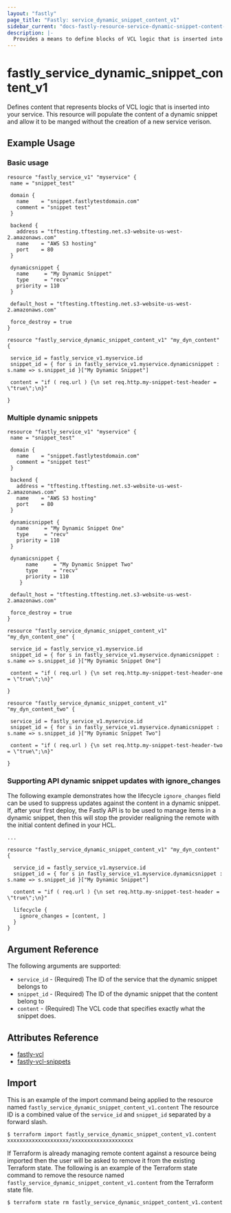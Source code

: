 ```yaml
---
layout: "fastly"
page_title: "Fastly: service_dynamic_snippet_content_v1"
sidebar_current: "docs-fastly-resource-service-dynamic-snippet-content-v1"
description: |-
  Provides a means to define blocks of VCL logic that is inserted into your service through Fastly dynamic snippets.
---
```


# fastly_service_dynamic_snippet_content_v1

Defines content that represents blocks of VCL logic that is inserted into your service.  This resource will populate the content of a dynamic snippet and allow it to be manged without the creation of a new service verison. 
 
## Example Usage

### Basic usage

```hcl 
resource "fastly_service_v1" "myservice" {
 name = "snippet_test"

 domain {
   name    = "snippet.fastlytestdomain.com"
   comment = "snippet test"
 }

 backend {
   address = "tftesting.tftesting.net.s3-website-us-west-2.amazonaws.com"
   name    = "AWS S3 hosting"
   port    = 80
 }

 dynamicsnippet {
   name     = "My Dynamic Snippet"
   type     = "recv"
   priority = 110
 }

 default_host = "tftesting.tftesting.net.s3-website-us-west-2.amazonaws.com"

 force_destroy = true
}

resource "fastly_service_dynamic_snippet_content_v1" "my_dyn_content" {

 service_id = fastly_service_v1.myservice.id
 snippet_id = { for s in fastly_service_v1.myservice.dynamicsnippet : s.name => s.snippet_id }["My Dynamic Snippet"]

 content = "if ( req.url ) {\n set req.http.my-snippet-test-header = \"true\";\n}"

}
```

### Multiple dynamic snippets

```hcl
resource "fastly_service_v1" "myservice" {
 name = "snippet_test"

 domain {
   name    = "snippet.fastlytestdomain.com"
   comment = "snippet test"
 }

 backend {
   address = "tftesting.tftesting.net.s3-website-us-west-2.amazonaws.com"
   name    = "AWS S3 hosting"
   port    = 80
 }

 dynamicsnippet {
   name     = "My Dynamic Snippet One"
   type     = "recv"
   priority = 110
 }
 
 dynamicsnippet {
      name     = "My Dynamic Snippet Two"
      type     = "recv"
      priority = 110
    }

 default_host = "tftesting.tftesting.net.s3-website-us-west-2.amazonaws.com"

 force_destroy = true
}

resource "fastly_service_dynamic_snippet_content_v1" "my_dyn_content_one" {

 service_id = fastly_service_v1.myservice.id
 snippet_id = { for s in fastly_service_v1.myservice.dynamicsnippet : s.name => s.snippet_id }["My Dynamic Snippet One"]

 content = "if ( req.url ) {\n set req.http.my-snippet-test-header-one = \"true\";\n}"

}

resource "fastly_service_dynamic_snippet_content_v1" "my_dyn_content_two" {

 service_id = fastly_service_v1.myservice.id
 snippet_id = { for s in fastly_service_v1.myservice.dynamicsnippet : s.name => s.snippet_id }["My Dynamic Snippet Two"]

 content = "if ( req.url ) {\n set req.http.my-snippet-test-header-two = \"true\";\n}"

}
```

### Supporting API dynamic snippet updates with ignore_changes

The following example demonstrates how the lifecycle `ignore_changes` field can be used to suppress updates against the 
content in a dynamic snippet.  If, after your first deploy, the Fastly API is to be used to manage items in a dynamic snippet, then this will stop the provider realigning the remote with the initial content defined in your HCL.

```hcl
...

resource "fastly_service_dynamic_snippet_content_v1" "my_dyn_content" {

  service_id = fastly_service_v1.myservice.id
  snippet_id = { for s in fastly_service_v1.myservice.dynamicsnippet : s.name => s.snippet_id }["My Dynamic Snippet"]

  content = "if ( req.url ) {\n set req.http.my-snippet-test-header = \"true\";\n}"

  lifecycle {
    ignore_changes = [content, ]
  }
}
```


## Argument Reference

The following arguments are supported:

* `service_id` - (Required) The ID of the service that the dynamic snippet belongs to
* `snippet_id` - (Required) The ID of the dynamic snippet that the content belong to
* `content` - (Required) The VCL code that specifies exactly what the snippet does.

## Attributes Reference

* [fastly-vcl](https://docs.fastly.com/api/config#vcl)
* [fastly-vcl-snippets](https://docs.fastly.com/api/config#snippet)

## Import

This is an example of the import command being applied to the resource named `fastly_service_dynamic_snippet_content_v1.content`
The resource ID is a combined value of the `service_id` and `snippet_id` separated by a forward slash.

```
$ terraform import fastly_service_dynamic_snippet_content_v1.content xxxxxxxxxxxxxxxxxxxx/xxxxxxxxxxxxxxxxxxxx
```

If Terraform is already managing remote content against a resource being imported then the user will be asked to remove it from the existing Terraform state.
The following is an example of the Terraform state command to remove the resource named `fastly_service_dynamic_snippet_content_v1.content` from the Terraform state file.

```
$ terraform state rm fastly_service_dynamic_snippet_content_v1.content
```
